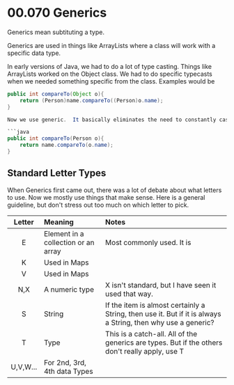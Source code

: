# 00.070 Generics

Generics mean subtituting a type.  

Generics are used in things like ArrayLists where a class will work with a specific data type.  

In early versions of Java, we had to do a lot of type casting. Things like ArrayLists worked on the Object class.  We had to do specific typecasts when we needed something specific from the class.  Examples would be 

```java
public int compareTo(Object o){
    return (Person)name.compareTo((Person)o.name);
}

Now we use generic.  It basically eliminates the need to constantly cast types.

```java
public int compareTo(Person o){
    return name.compareTo(o.name);
}
```

## Standard Letter Types

When Generics first came out, there was a lot of debate about what letters to use.  Now we mostly use things that make sense.  Here is a general guideline, but don't stress out too much on which letter to pick.

Letter|Meaning|Notes
:---:|:---|:---
E|Element in a collection or an array|Most commonly used.  It is 
K|Used in Maps
V|Used in Maps
N,X|A numeric type|X isn't standard, but I have seen it used that way.
S|String| If the item is almost certainly a String, then use it.  But if it is always a String, then why use a generic?
T|Type|This is a catch-all.  All of the generics are types.  But if the others don't really apply, use T
U,V,W...|For 2nd, 3rd, 4th data Types
